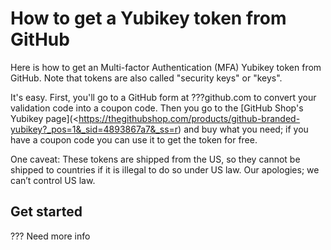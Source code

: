 # How to get a Yubikey token from GitHub

Here is how to get an Multi-factor Authentication (MFA) Yubikey
token from GitHub.
Note that tokens are also called "security keys" or "keys".

It's easy.
First, you'll go to a GitHub form at ???github.com
to convert your validation code into a coupon code.
Then you go to the
[GitHub Shop's Yubikey page](<https://thegithubshop.com/products/github-branded-yubikey?_pos=1&_sid=4893867a7&_ss=r)
and buy what you need;
if you have a coupon code you can use it to get the token for free.

One caveat: These tokens are
shipped from the US, so they cannot be shipped to countries if it
is illegal to do so under US law.
Our apologies; we can’t control US law.

## Get started

??? Need more info
